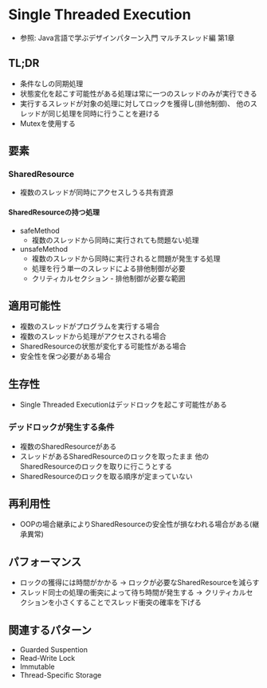 # Single Threaded Execution
- 参照: Java言語で学ぶデザインパターン入門 マルチスレッド編 第1章

## TL;DR
- 条件なしの同期処理
- 状態変化を起こす可能性がある処理は常に一つのスレッドのみが実行できる
- 実行するスレッドが対象の処理に対してロックを獲得し(排他制御)、
  他のスレッドが同じ処理を同時に行うことを避ける
- Mutexを使用する

## 要素
### SharedResource
- 複数のスレッドが同時にアクセスしうる共有資源

#### SharedResourceの持つ処理
- safeMethod
  - 複数のスレッドから同時に実行されても問題ない処理
- unsafeMethod
  - 複数のスレッドから同時に実行されると問題が発生する処理
  - 処理を行う単一のスレッドによる排他制御が必要
  - クリティカルセクション - 排他制御が必要な範囲

## 適用可能性
- 複数のスレッドがプログラムを実行する場合
- 複数のスレッドから処理がアクセスされる場合
- SharedResourceの状態が変化する可能性がある場合
- 安全性を保つ必要がある場合

## 生存性
- Single Threaded Executionはデッドロックを起こす可能性がある

### デッドロックが発生する条件
- 複数のSharedResourceがある
- スレッドがあるSharedResourceのロックを取ったまま
  他のSharedResourceのロックを取りに行こうとする
- SharedResourceのロックを取る順序が定まっていない

## 再利用性
- OOPの場合継承によりSharedResourceの安全性が損なわれる場合がある(継承異常)

## パフォーマンス
- ロックの獲得には時間がかかる
  -> ロックが必要なSharedResourceを減らす
- スレッド同士の処理の衝突によって待ち時間が発生する
  -> クリティカルセクションを小さくすることでスレッド衝突の確率を下げる

## 関連するパターン
- Guarded Suspention
- Read-Write Lock
- Immutable
- Thread-Specific Storage

